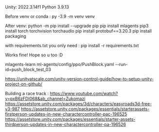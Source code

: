 Unity: 2022.3.14f1
Python 3.9.13

Before venv or conda :
py -3.9 -m venv venv

After venv:
python -m pip install --upgrade pip
pip install mlagents
pip3 install torch torchvision torchaudio
pip install protobuf==3.20.3
pip install packaging

with requirements.txt you only need : pip install -r requirements.txt

Works fine! Hope so u too :D




mlagents-learn ml-agents/config/ppo/PushBlock.yaml --run-id=push_block_test_03

https://unityatscale.com/unity-version-control-guide/how-to-setup-unity-project-on-github/

Building a race track :
https://www.youtube.com/watch?v=pxB6zFDI068&ab_channel=Zukomazi
https://assetstore.unity.com/packages/3d/characters/easyroads3d-free-v3-987
https://assetstore.unity.com/packages/essentials/starterassets-firstperson-updates-in-new-charactercontroller-pac-196525
https://assetstore.unity.com/packages/essentials/starter-assets-thirdperson-updates-in-new-charactercontroller-pa-196526